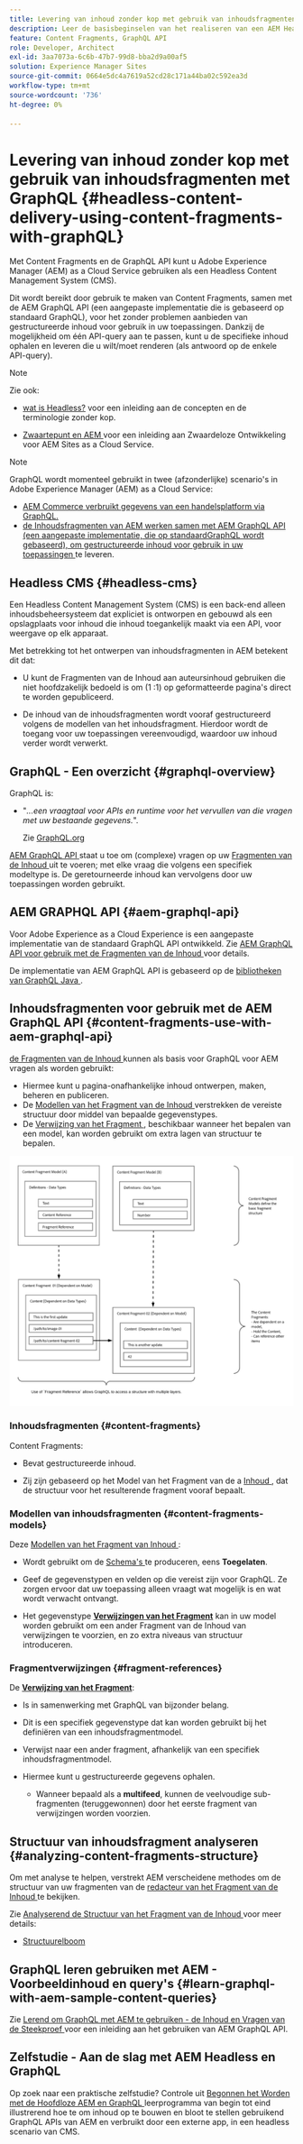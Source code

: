 ```yaml
---
title: Levering van inhoud zonder kop met gebruik van inhoudsfragmenten met GraphQL
description: Leer de basisbeginselen van het realiseren van een AEM Headless CMS met behulp van Content Fragments met GraphQL voor het leveren van inhoud zonder kop.
feature: Content Fragments, GraphQL API
role: Developer, Architect
exl-id: 3aa7073a-6c6b-47b7-99d8-bba2d9a00af5
solution: Experience Manager Sites
source-git-commit: 0664e5dc4a7619a52cd28c171a44ba02c592ea3d
workflow-type: tm+mt
source-wordcount: '736'
ht-degree: 0%

---
```


# Levering van inhoud zonder kop met gebruik van inhoudsfragmenten met GraphQL {#headless-content-delivery-using-content-fragments-with-graphQL}

Met Content Fragments en de GraphQL API kunt u Adobe Experience Manager (AEM) as a Cloud Service gebruiken als een Headless Content Management System (CMS).

Dit wordt bereikt door gebruik te maken van Content Fragments, samen met de AEM GraphQL API (een aangepaste implementatie die is gebaseerd op standaard GraphQL), voor het zonder problemen aanbieden van gestructureerde inhoud voor gebruik in uw toepassingen. Dankzij de mogelijkheid om één API-query aan te passen, kunt u de specifieke inhoud ophalen en leveren die u wilt/moet renderen (als antwoord op de enkele API-query).

>[!NOTE]
>
>Zie ook:
>
>* [ wat is Headless?](/help/headless/what-is-headless.md) voor een inleiding aan de concepten en de terminologie zonder kop.
>
>* [ Zwaartepunt en AEM ](/help/headless/introduction.md) voor een inleiding aan Zwaardeloze Ontwikkeling voor AEM Sites as a Cloud Service.

>[!NOTE]
>
>GraphQL wordt momenteel gebruikt in twee (afzonderlijke) scenario&#39;s in Adobe Experience Manager (AEM) as a Cloud Service:
>
>* [ AEM Commerce verbruikt gegevens van een handelsplatform via GraphQL.](/help/commerce-cloud/cif-storefront/integrating/magento.md)
>* [ de Inhoudsfragmenten van AEM werken samen met AEM GraphQL API (een aangepaste implementatie, die op standaardGraphQL wordt gebaseerd), om gestructureerde inhoud voor gebruik in uw toepassingen ](/help/headless/graphql-api/content-fragments.md) te leveren.

## Headless CMS {#headless-cms}

Een Headless Content Management System (CMS) is een back-end alleen inhoudsbeheersysteem dat expliciet is ontworpen en gebouwd als een opslagplaats voor inhoud die inhoud toegankelijk maakt via een API, voor weergave op elk apparaat.

Met betrekking tot het ontwerpen van inhoudsfragmenten in AEM betekent dit dat:

* U kunt de Fragmenten van de Inhoud aan auteursinhoud gebruiken die niet hoofdzakelijk bedoeld is om (1 :1) op geformatteerde pagina&#39;s direct te worden gepubliceerd.

* De inhoud van de inhoudsfragmenten wordt vooraf gestructureerd volgens de modellen van het inhoudsfragment. Hierdoor wordt de toegang voor uw toepassingen vereenvoudigd, waardoor uw inhoud verder wordt verwerkt.

## GraphQL - Een overzicht {#graphql-overview}

GraphQL is:

* &quot;*...een vraagtaal voor APIs en runtime voor het vervullen van die vragen met uw bestaande gegevens.*&quot;.

  Zie [ GraphQL.org ](https://graphql.org)

[ AEM GraphQL API ](#aem-graphql-api) staat u toe om (complexe) vragen op uw [ Fragmenten van de Inhoud ](/help/sites-cloud/administering/content-fragments/overview.md) uit te voeren; met elke vraag die volgens een specifiek modeltype is. De geretourneerde inhoud kan vervolgens door uw toepassingen worden gebruikt.

## AEM GRAPHQL API {#aem-graphql-api}

Voor Adobe Experience as a Cloud Experience is een aangepaste implementatie van de standaard GraphQL API ontwikkeld. Zie [ AEM GraphQL API voor gebruik met de Fragmenten van de Inhoud ](/help/headless/graphql-api/content-fragments.md) voor details.

De implementatie van AEM GraphQL API is gebaseerd op de [ bibliotheken van GraphQL Java ](https://graphql.org/code/#java).

## Inhoudsfragmenten voor gebruik met de AEM GraphQL API {#content-fragments-use-with-aem-graphql-api}

[ de Fragmenten van de Inhoud ](#content-fragments) kunnen als basis voor GraphQL voor AEM vragen als worden gebruikt:

* Hiermee kunt u pagina-onafhankelijke inhoud ontwerpen, maken, beheren en publiceren.
* De [ Modellen van het Fragment van de Inhoud ](#content-fragments-models) verstrekken de vereiste structuur door middel van bepaalde gegevenstypes.
* De [ Verwijzing van het Fragment ](#fragment-references), beschikbaar wanneer het bepalen van een model, kan worden gebruikt om extra lagen van structuur te bepalen.

![ de Fragmenten van de Inhoud voor gebruik met de Fragmenten van de Inhoud van GraphQL ](assets/cf-contentdelivery-cf-use-with-graphql.png " voor gebruik met GraphQL ")

### Inhoudsfragmenten {#content-fragments}

Content Fragments:

* Bevat gestructureerde inhoud.

* Zij zijn gebaseerd op het Model van het Fragment van de a [ Inhoud ](#content-fragments-models), dat de structuur voor het resulterende fragment vooraf bepaalt.

### Modellen van inhoudsfragmenten {#content-fragments-models}

Deze [ Modellen van het Fragment van Inhoud ](/help/sites-cloud/administering/content-fragments/content-fragment-models.md):

* Wordt gebruikt om de [ Schema&#39;s ](https://graphql.org/learn/schema/) te produceren, eens **Toegelaten**.

* Geef de gegevenstypen en velden op die vereist zijn voor GraphQL. Ze zorgen ervoor dat uw toepassing alleen vraagt wat mogelijk is en wat wordt verwacht ontvangt.

* Het gegevenstype **[Verwijzingen van het Fragment](#fragment-references)** kan in uw model worden gebruikt om een ander Fragment van de Inhoud van verwijzingen te voorzien, en zo extra niveaus van structuur introduceren.

### Fragmentverwijzingen {#fragment-references}

De **[Verwijzing van het Fragment](/help/sites-cloud/administering/content-fragments/content-fragment-models.md#fragment-reference-nested-fragments)**:

* Is in samenwerking met GraphQL van bijzonder belang.

* Dit is een specifiek gegevenstype dat kan worden gebruikt bij het definiëren van een inhoudsfragmentmodel.

* Verwijst naar een ander fragment, afhankelijk van een specifiek inhoudsfragmentmodel.

* Hiermee kunt u gestructureerde gegevens ophalen.

   * Wanneer bepaald als a **multifeed**, kunnen de veelvoudige sub-fragmenten (teruggewonnen) door het eerste fragment van verwijzingen worden voorzien.

## Structuur van inhoudsfragment analyseren {#analyzing-content-fragments-structure}

Om met analyse te helpen, verstrekt AEM verscheidene methodes om de structuur van uw fragmenten van de [ redacteur van het Fragment van de Inhoud ](/help/sites-cloud/administering/content-fragments/authoring.md) te bekijken.

Zie [ Analyserend de Structuur van het Fragment van de Inhoud ](/help/sites-cloud/administering/content-fragments/analysis.md) voor meer details:

* [Structuurelboom](/help/sites-cloud/administering/content-fragments/analysis.md#structure-tree)

## GraphQL leren gebruiken met AEM - Voorbeeldinhoud en query&#39;s {#learn-graphql-with-aem-sample-content-queries}

Zie [ Lerend om GraphQL met AEM te gebruiken - de Inhoud en Vragen van de Steekproef ](/help/headless/graphql-api/sample-queries.md) voor een inleiding aan het gebruiken van AEM GraphQL API.

## Zelfstudie - Aan de slag met AEM Headless en GraphQL

Op zoek naar een praktische zelfstudie? Controle uit [ Begonnen het Worden met de Hoofdloze AEM en GraphQL ](https://experienceleague.adobe.com/docs/experience-manager-learn/getting-started-with-aem-headless/graphql/overview.html) leerprogramma van begin tot eind illustrerend hoe te om inhoud op te bouwen en bloot te stellen gebruikend GraphQL APIs van AEM en verbruikt door een externe app, in een headless scenario van CMS.
